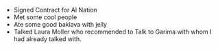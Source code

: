 - Signed Contract for AI Nation
- Met some cool people
- Ate some good baklava with jelly
- Talked Laura Moller who recommended to Talk to Garima with whom I had already talked with.